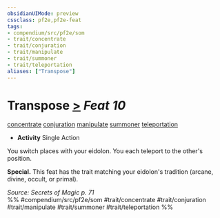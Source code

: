 ```yaml
---
obsidianUIMode: preview
cssclass: pf2e,pf2e-feat
tags:
- compendium/src/pf2e/som
- trait/concentrate
- trait/conjuration
- trait/manipulate
- trait/summoner
- trait/teleportation
aliases: ["Transpose"]
---
```

# Transpose  [>](chapter-9-playing-the-game.md#Actions "Single Action") *Feat 10*  
[concentrate](concentrate.md "Concentrate Action & Ability Trait")  [conjuration](conjuration.md "Conjuration School Trait")  [manipulate](manipulate.md "Manipulate General Trait")  [summoner](Reference/Rules/Traits/summoner-som.md "Summoner Class Trait")  [teleportation](teleportation.md "Teleportation Effect Trait")  

- **Activity** Single Action

You switch places with your eidolon. You each teleport to the other's position.

**Special.** This feat has the trait matching your eidolon's tradition (arcane, divine, occult, or primal).

*Source: Secrets of Magic p. 71*  
%% #compendium/src/pf2e/som #trait/concentrate #trait/conjuration #trait/manipulate #trait/summoner #trait/teleportation %%